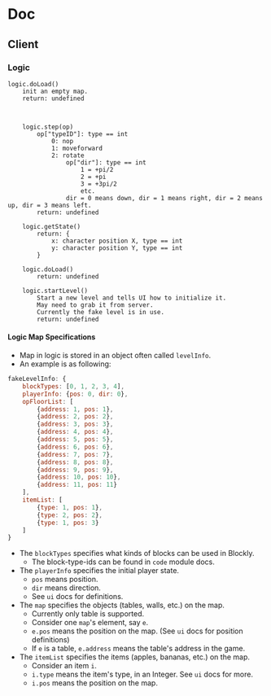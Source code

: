 # Doc

## Client

### Logic
	logic.doLoad()
		init an empty map.
		return: undefined
	


		logic.step(op)
			op["typeID"]: type == int
				0: nop
				1: moveforward
				2: rotate
					op["dir"]: type == int
						1 = +pi/2
						2 = +pi
						3 = +3pi/2
						etc.
					dir = 0 means down, dir = 1 means right, dir = 2 means up, dir = 3 means left.
			return: undefined

		logic.getState()
			return: {
				x: character position X, type == int
				y: character position Y, type == int
			}

		logic.doLoad()
			return: undefined

		logic.startLevel()
			Start a new level and tells UI how to initialize it.
			May need to grab it from server.
			Currently the fake level is in use.
			return: undefined

#### Logic Map Specifications

* Map in logic is stored in an object often called `levelInfo`.
* An example is as following:
```JavaScript
fakeLevelInfo: {
	blockTypes: [0, 1, 2, 3, 4],
	playerInfo: {pos: 0, dir: 0},
	opFloorList: [
		{address: 1, pos: 1},
		{address: 2, pos: 2},
		{address: 3, pos: 3},
		{address: 4, pos: 4},
		{address: 5, pos: 5},
		{address: 6, pos: 6},
		{address: 7, pos: 7},
		{address: 8, pos: 8},
		{address: 9, pos: 9},
		{address: 10, pos: 10},
		{address: 11, pos: 11}
	],
	itemList: [
		{type: 1, pos: 1},
		{type: 2, pos: 2},
		{type: 1, pos: 3}
	]
}
```
* The `blockTypes` specifies what kinds of blocks can be used in Blockly.
  * The block-type-ids can be found in `code` module docs.
* The `playerInfo` specifies the initial player state.
  * `pos` means position.
  * `dir` means direction.
  * See `ui` docs for definitions.
* The `map` specifies the objects (tables, walls, etc.) on the map.
  * Currently only table is supported.
  * Consider one `map`'s element, say `e`.
  * `e.pos` means the position on the map. (See `ui` docs for position definitions)
  * If `e` is a table, `e.address` means the table's address in the game.
* The `itemList` specifies the items (apples, bananas, etc.) on the map.
  * Consider an item `i`.
  * `i.type` means the item's type, in an Integer. See `ui` docs for more.
  * `i.pos` means the position on the map.
